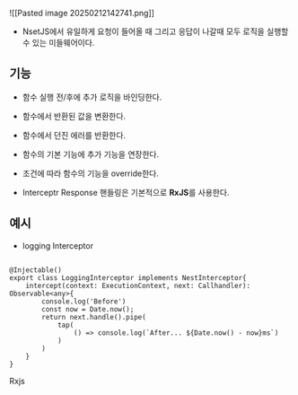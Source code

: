 ![[Pasted image 20250212142741.png]]
- NsetJS에서 유일하게 요청이 들어올 때 그리고 응답이 나갈때 모두 로직을 실행할 수 있는 미들웨어이다.
## 기능
- 함수 실행 전/후에 추가 로직을 바인딩한다.
- 함수에서 반환된 값을 변환한다.
- 함수에서 던진 에러를 반환한다.
- 함수의 기본 기능에 추가 기능을 연장한다.
- 조건에 따라 함수의 기능을 override한다.

- Interceptr Response 핸들링은 기본적으로 **RxJS**를 사용한다.
## 예시
- logging Interceptor
```node

@Injectable()
export class LoggingInterceptor implements NestInterceptor{
	intercept(context: ExecutionContext, next: Callhandler): Observable<any>{
		console.log('Before')
		const now = Date.now();
		return next.handle().pipe(
			tap(
				() => console.log(`After... ${Date.now() - now}ms`)
			)
		)
	}
}
```

Rxjs